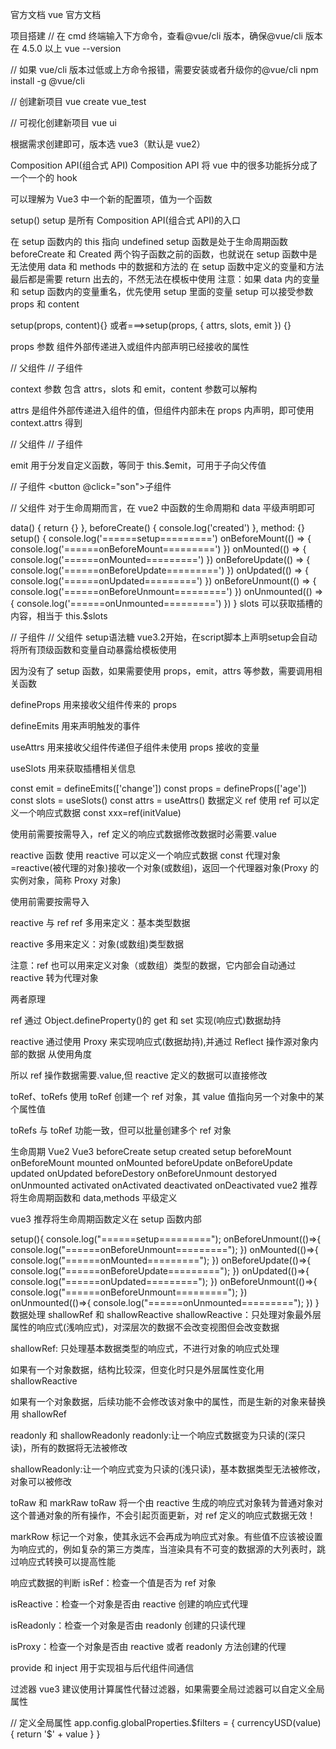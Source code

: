 官方文档
vue 官方文档

项目搭建
// 在 cmd 终端输入下方命令，查看@vue/cli 版本，确保@vue/cli 版本在 4.5.0 以上 vue --version

// 如果 vue/cli 版本过低或上方命令报错，需要安装或者升级你的@vue/cli npm install -g @vue/cli

// 创建新项目 vue create vue_test

// 可视化创建新项目 vue ui

根据需求创建即可，版本选 vue3（默认是 vue2）

Composition API(组合式 API)
Composition API 将 vue 中的很多功能拆分成了一个一个的 hook

可以理解为 Vue3 中一个新的配置项，值为一个函数

setup()
setup 是所有 Composition API(组合式 API)的入口

在 setup 函数内的 this 指向 undefined
setup 函数是处于生命周期函数 beforeCreate 和 Created 两个钩子函数之前的函数，也就说在 setup 函数中是无法使用 data 和 methods 中的数据和方法的
在 setup 函数中定义的变量和方法最后都是需要 return 出去的，不然无法在模板中使用
注意：如果 data 内的变量和 setup 函数内的变量重名，优先使用 setup 里面的变量
setup 可以接受参数 props 和 content

setup(props, content){} 或者===>setup(props, { attrs, slots, emit }) {}

props 参数
组件外部传递进入或组件内部声明已经接收的属性

// 父组件
<son :name="obj.name"></son>
// 子组件
<template>

  <div>
    <h1>我是子组件</h1>
    <div>{{ name }}</div>
  </div>
</template>

<script>
export default {
  props: {
    name: { type: String }
  },
  setup(props, context) {
    console.log(props)
}
</script>

context 参数
包含 attrs，slots 和 emit，content 参数可以解构

attrs 是组件外部传递进入组件的值，但组件内部未在 props 内声明，即可使用 context.attrs 得到

// 父组件
<son :name="obj.name" :age="obj.age"></son>
// 子组件

<script>
export default {
  props: {
    name: { type: String }
  },
  setup(props, context) {
    console.log(props)
    console.log(context.attrs.age)// 此时未在props声明age
}
</script>

emit 用于分发自定义函数，等同于 this.$emit，可用于子向父传值

// 子组件
<button @click="son">子组件</button>

<script>
export default {
  setup(props, context) {
    const son = () => {
      context.emit('change', 50)
    }
    return { son }
  }
}
</script>

// 父组件
<template>

  <div>
    <h1>我是父组件</h1>
    <div>子组件可以改变我的值{{ sonval }}</div>
    <div>---------------------------------------</div>
    <son :name="obj.name" :age="obj.age" @change="formSon"></son>
  </div>
</template>
<script>
import son from '../components/son.vue'
import { ref } from 'vue'

export default {
name: 'Father',
components: { son },
setup() {
let sonval = ref(0)
const formSon = val => {
sonval.value = val
}
return { formSon, sonval }
}
}
</script>
对于生命周期而言，在 vue2 中函数的生命周期和 data 平级声明即可

data() {
return {}
},
beforeCreate() {
console.log('created')
},
method: {}
setup() {
console.log('======setup=========')
onBeforeMount(() => {
console.log('======onBeforeMount=========')
})
onMounted(() => {
console.log('======onMounted=========')
})
onBeforeUpdate(() => {
console.log('======onBeforeUpdate=========')
})
onUpdated(() => {
console.log('======onUpdated=========')
})
onBeforeUnmount(() => {
console.log('======onBeforeUnmount=========')
})
onUnmounted(() => {
console.log('======onUnmounted=========')
})
}
slots 可以获取插槽的内容，相当于 this.$slots

// 子组件
<template>

  <div>
    <h1>我是子组件</h1>
    <slot name="son">
      <div>默认插槽</div>
    </slot>
  </div>
</template>
<script>
export default {
  props: {
    name: { type: String }
  },
  setup(props, context) {
    console.log(context.slots.son()[0])// 获取slot的信息
  }
}
</script>
// 父组件
 <son>
    <template v-slot:son>
      <p>我是父组件呵呵哈哈哈</p>
    </template>
  </son>
setup语法糖
vue3.2开始，在script脚本上声明setup会自动将所有顶级函数和变量自动暴露给模板使用

<template>
  <div>
    {{ name }}
    <button @click="changeName">改变名字</button>
  </div>
</template>

<script setup>
import { ref } from 'vue'
const name = ref('user')
const changeName = () => {
  name.value = 'newUser'
}
</script>

因为没有了 setup 函数，如果需要使用 props，emit，attrs 等参数，需要调用相关函数

defineProps 用来接收父组件传来的 props

defineEmits 用来声明触发的事件

useAttrs 用来接收父组件传递但子组件未使用 props 接收的变量

useSlots 用来获取插槽相关信息

const emit = defineEmits(['change'])
const props = defineProps(['age'])
const slots = useSlots()
const attrs = useAttrs()
数据定义
ref
使用 ref 可以定义一个响应式数据 const xxx=ref(initValue)

使用前需要按需导入，ref 定义的响应式数据修改数据时必需要.value

<script setup>
import { ref } from 'vue'
// 括号内的为初始值
// 基本数据类型 number,string,boolean
let name=ref('张三');
let age=ref(18);
let isMarry=ref(false);
// 使用ref定义数组
let hobby=ref(['吃饭','睡觉','打豆豆']);
// 使用ref定义对象
let user=ref({
  idCard:'身份证',
  nation:['中国','美国','英国','俄罗斯']
})
const changeName = () => {
  name.value = 'newUser'// name.value修改数据
}
</script>

reactive 函数
使用 reactive 可以定义一个响应式数据 const 代理对象=reactive(被代理的对象)接收一个对象(或数组)，返回一个代理器对象(Proxy 的实例对象，简称 Proxy 对象)

使用前需要按需导入

<script setup>
import { reactive } from 'vue'
let student=reactive({
  name:'张三',
  age:19,
  hobbies:['吃饭','睡觉','打豆豆']
});
console.log(student)
const changeName = () => {
  student.name = '李四' // 直接修改数据
}
</script>

reactive 与 ref
ref 多用来定义：基本类型数据

reactive 多用来定义：对象(或数组)类型数据

注意：ref 也可以用来定义对象（或数组）类型的数据，它内部会自动通过 reactive 转为代理对象

两者原理

ref 通过 Object.defineProperty()的 get 和 set 实现(响应式)数据劫持

reactive 通过使用 Proxy 来实现响应式(数据劫持),并通过 Reflect 操作源对象内部的数据 从使用角度

所以 ref 操作数据需要.value,但 reactive 定义的数据可以直接修改

toRef、toRefs
使用 toRef 创建一个 ref 对象，其 value 值指向另一个对象中的某个属性值

<template>
    <h2>姓名：{{name}}</h2>
    <h2>年龄：{{age}}</h2>
</template>

<script>
  import {reactive,toRef} from 'vue'
  export default {
    setup(){
      let person=reactive({
        name:'user',
        age:18
      })
      return{
        name:toRef(person,'name'),
        age:toRef(person,'age'),
      }
    }
  }
</script>

toRefs 与 toRef 功能一致，但可以批量创建多个 ref 对象

<template>
    <h2>姓名：{{name}}</h2>
    <h2>年龄：{{age}}</h2>
</template>

<script>
  import {reactive,toRef} from 'vue'
  export default {
    setup(){
      let person=reactive({
        name:'user',
        age:18
      })
      return{
        ...toRefs(person)
      }
    }
  }
</script>

生命周期
Vue2 Vue3
beforeCreate setup
created setup
beforeMount onBeforeMount
mounted onMounted
beforeUpdate onBeforeUpdate
updated onUpdated
beforeDestory onBeforeUnmount
destoryed onUnmounted
activated onActivated
deactivated onDeactivated
vue2 推荐将生命周期函数和 data,methods 平级定义

vue3 推荐将生命周期函数定义在 setup 函数内部

setup(){
console.log("======setup=========");
onBeforeUnmount(()=>{
console.log("======onBeforeUnmount=========");
})
onMounted(()=>{
console.log("======onMounted=========");
})
onBeforeUpdate(()=>{
console.log("======onBeforeUpdate=========");
})
onUpdated(()=>{
console.log("======onUpdated=========");
})
onBeforeUnmount(()=>{
console.log("======onBeforeUnmount=========");
})
onUnmounted(()=>{
console.log("======onUnmounted=========");
})
}
数据处理
shallowRef 和 shallowReactive
shallowReactive：只处理对象最外层属性的响应式(浅响应式)，对深层次的数据不会改变视图但会改变数据

shallowRef: 只处理基本数据类型的响应式，不进行对象的响应式处理

如果有一个对象数据，结构比较深，但变化时只是外层属性变化用 shallowReactive

如果有一个对象数据，后续功能不会修改该对象中的属性，而是生新的对象来替换用 shallowRef

readonly 和 shallowReadonly
readonly:让一个响应式数据变为只读的(深只读)，所有的数据将无法被修改

shallowReadonly:让一个响应式变为只读的(浅只读)，基本数据类型无法被修改，对象可以被修改

toRaw 和 markRaw
toRaw 将一个由 reactive 生成的响应式对象转为普通对象对这个普通对象的所有操作，不会引起页面更新，对 ref 定义的响应式数据无效！

markRow 标记一个对象，使其永远不会再成为响应式对象。有些值不应该被设置为响应式的，例如复杂的第三方类库，当渲染具有不可变的数据源的大列表时，跳过响应式转换可以提高性能

响应式数据的判断
isRef：检查一个值是否为 ref 对象

isReactive：检查一个对象是否由 reactive 创建的响应式代理

isReadonly：检查一个对象是否由 readonly 创建的只读代理

isProxy：检查一个对象是否由 reactive 或者 readonly 方法创建的代理

provide 和 inject
用于实现祖与后代组件间通信

<template>
  <h2>我是祖组件</h2>
  <h3>汽车信息</h3>
  <p>名称：{{name}}</p>
  <p>价格：{{price}}</p>
  <inject_component></inject_component>
</template>

<script>
  import {reactive,toRefs,provide} from 'vue'
  export default {
    name: "provide_component",
    setup(){
      let car=reactive({
        name:'宝马',
        price:'40w'
      })
      provide('car',car)  // 提供provide
      return{
        ...toRefs(car)
      }
    }
  }
</script>
<template>
  <h2>我是孙组件</h2>
  <h3>汽车信息</h3>
  <p>名称：{{name}}</p>
  <p>价格：{{price}}</p>
</template>

<script>
  import {inject,toRefs,ref} from 'vue'
  export default {
    name: "inject_component",
    setup(){
      let car=inject("car");    //使用inject接收
      return{
        ...toRefs(car)
      }
    }
  }
</script>

过滤器
vue3 建议使用计算属性代替过滤器，如果需要全局过滤器可以自定义全局属性

// 定义全局属性
app.config.globalProperties.$filters = {
  currencyUSD(value) {
    return '$' + value
}
}
